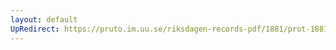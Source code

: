 ```yaml
---
layout: default
UpRedirect: https://pruto.im.uu.se/riksdagen-records-pdf/1881/prot-1881--fk--003/prot-1881--fk--003_017.pdf
---
```


